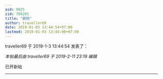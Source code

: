 ```yaml
---
aid: 9025
zid: 788281
title: "删除"
author: traveller69
date: 2019-01-03 13:44:54+07:00
lastmod: 2019-01-03 13:44:00+07:00
---
```


traveller69 于 2019-1-3 13:44:54 发表了：

_本帖最后由 traveller69 于 2019-2-11 23:19 编辑_

已开新帖

---
